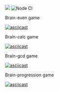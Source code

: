 <a href="https://codeclimate.com/github/karmaKiller3352/frontend-project-lvl1/maintainability"><img src="https://api.codeclimate.com/v1/badges/344eb22b820630bb0c5f/maintainability" /></a>
![Node CI](https://github.com/karmaKiller3352/frontend-project-lvl1/workflows/Node%20CI/badge.svg?event=push)

Brain-even game

[![asciicast](https://asciinema.org/a/dcWmYn7vg8gLlpTAwfOZkslGr.svg)](https://asciinema.org/a/dcWmYn7vg8gLlpTAwfOZkslGr)

Brain-calc game

[![asciicast](https://asciinema.org/a/IyzAhPlp7GnN0FrDp6w9RwOXN.svg)](https://asciinema.org/a/IyzAhPlp7GnN0FrDp6w9RwOXN)

Brain-gcd game

[![asciicast](https://asciinema.org/a/x9B4LroWvi7yjLGGoM9hXXyzo.svg)](https://asciinema.org/a/x9B4LroWvi7yjLGGoM9hXXyzo)

Brain-progression game

[![asciicast](https://asciinema.org/a/2XXihrNXUKsSfH3XMyk0oyP5c.svg)](https://asciinema.org/a/2XXihrNXUKsSfH3XMyk0oyP5c)

